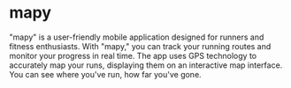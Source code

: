 # mapy
"mapy" is a user-friendly mobile application designed for runners and fitness enthusiasts. With "mapy," you can track your running routes and monitor your progress in real time. The app uses GPS technology to accurately map your runs, displaying them on an interactive map interface. You can see where you've run, how far you've gone.
